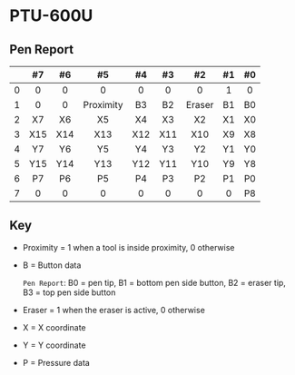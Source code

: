 # PTU-600U

## Pen Report

|   |  #7 |  #6 |     #5    |  #4 |  #3 |   #2   | #1 | #0 |
|:-:|:---:|:---:|:---------:|:---:|:---:|:------:|:--:|:--:|
| 0 |  0  |  0  |     0     |  0  |  0  |    0   |  1 |  0 |
| 1 |  0  |  0  | Proximity |  B3 |  B2 | Eraser | B1 | B0 |
| 2 |  X7 |  X6 |     X5    |  X4 |  X3 |   X2   | X1 | X0 |
| 3 | X15 | X14 |    X13    | X12 | X11 |   X10  | X9 | X8 |
| 4 |  Y7 |  Y6 |     Y5    |  Y4 |  Y3 |   Y2   | Y1 | Y0 |
| 5 | Y15 | Y14 |    Y13    | Y12 | Y11 |   Y10  | Y9 | Y8 |
| 6 |  P7 |  P6 |     P5    |  P4 |  P3 |   P2   | P1 | P0 |
| 7 |  0  |  0  |     0     |  0  |  0  |    0   |  0 | P8 |

## Key

- Proximity = 1 when a tool is inside proximity, 0 otherwise

- B = Button data

    `Pen Report`: B0 = pen tip, B1 = bottom pen side button, B2 = eraser tip, B3 = top pen side button

- Eraser = 1 when the eraser is active, 0 otherwise

- X = X coordinate

- Y = Y coordinate

- P = Pressure data